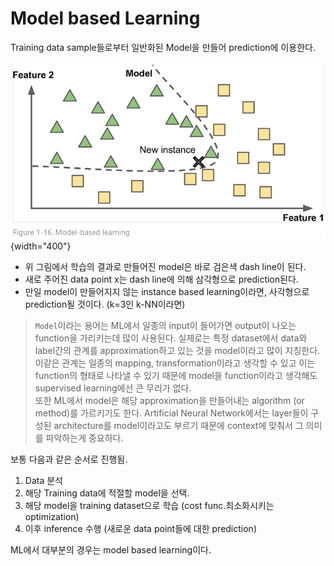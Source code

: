 # Model based Learning

Training data sample들로부터 일반화된 Model을 만들어 prediction에 이용한다.

![](../img/ch00/model_based_learning.png){width="400"}

* 위 그림에서 학습의 결과로 만들어진 model은 바로 검은색 dash line이 된다.
* 새로 주어진 data point x는 dash line에 의해 삼각형으로 prediction된다.
* 만일 model이 만들어지지 않는 instance based learning이라면, 사각형으로 prediction될 것이다. (k=3인 k-NN이라면)

> `Model`이라는 용어는 ML에서 일종의 input이 들어가면 output이 나오는 function을 가리키는데 많이 사용된다. 실제로는 특정 dataset에서 data와 label간의 관계를 approximation하고 있는 것을 model이라고 많이 지칭한다. 이같은 관계는 일종의 mapping, transformation이라고 생각할 수 있고 이는 function의 형태로 나타낼 수 있기 때문에 model을 function이라고 생각해도 supervised learning에선 큰 무리가 없다.  
> 또한 ML에서 model은 해당 approximation을 만들어내는 algorithm (or method)를 가르키기도 한다. Artificial Neural Network에서는 layer들이 구성된 architecture를 model이라고도 부르기 때문에 context에 맞춰서 그 의미를 파악하는게 중요하다.

보통 다음과 같은 순서로 진행됨.

1. Data 분석
2. 해당 Training data에 적절할 model을 선택.
3. 해당 model을 training dataset으로 학습 (cost func.최소화시키는 optimization)
4. 이후 inference 수행 (새로운 data point들에 대한 prediction)

ML에서 대부분의 경우는 model based learning이다.